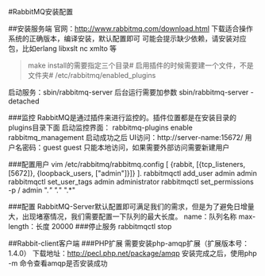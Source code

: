 #RabbitMQ安装配置

##安装服务端
官网：http://www.rabbitmq.com/download.html
下载适合操作系统的正确版本，编译安装，默认配置即可
可能会提示缺少依赖，请安装对应包，比如erlang libxslt nc xmlto 等
>make install的需要指定三个目录#
>启用插件的时候需要建一个文件，不是文件夹#
>/etc/rabbitmq/enabled_plugins

启动服务：sbin/rabbitmq-server 
后台运行需要加参数 sbin/rabbitmq-server -detached

###监控
RabbitMQ是通过插件来进行监控的。插件位置都是在安装目录的plugins目录下面
启动监控界面：
rabbitmq-plugins enable rabbitmq_management
启动成功之后 UI访问：http://server-name:15672/
用户名密码：guest guest
只能本地访问，如果需要外部访问需要新建用户

###配置用户
vim /etc/rabbitmq/rabbitmq.config
    [
        {rabbit, [{tcp_listeners, [5672]}, {loopback_users, ["admin"]}]}
    ].
 rabbitmqctl add_user admin admin
 rabbitmqctl set_user_tags admin  administrator
 rabbitmqctl set_permissions -p / admin ".*" ".*" ".*"

###配置
RabbitMQ-Server默认配置即可满足我们的需求，但是为了避免日增量大，出现堵塞情况，我们需要配置一下队列的最大长度。
name：队列名称
max-length：长度  20000
###停止服务
rabbitmqctl stop
 
##Rabbit-client客户端
###PHP扩展
需要安装php-amqp扩展（扩展版本号：1.4.0）
下载地址：http://pecl.php.net/package/amqp 
安装完成之后，使用php  -m 命令查看amqp是否安装成功